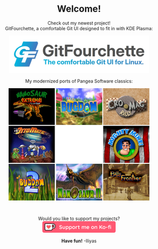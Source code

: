 <div align="center">

<h1>Welcome!</h1>

Check out my newest project!
<br>GitFourchette, a comfortable Git UI designed to fit in with KDE Plasma:

<a href="https://github.com/jorio/gitfourchette"><img width="440" src="gf.webp" alt="Nanosaur"></a>

My modernized ports of Pangea Software classics:

<a href="https://github.com/jorio/Nanosaur"   ><img width="145" src="nano.webp" alt="Nanosaur"></a>
<a href="https://github.com/jorio/Bugdom"     ><img width="145" src="bug.webp" alt="Bugdom"></a>
<a href="https://github.com/jorio/CroMagRally"><img width="145" src="cmr.webp" alt="Cro-Mag Rally"></a>
<br/>
<a href="https://github.com/jorio/OttoMatic"  ><img width="145" src="otto.webp" alt="Otto Matic"></a>
<img width="145" src="placeholder.webp"></a>
<a href="https://github.com/jorio/MightyMike" ><img width="145" src="mike.webp" alt="Mighty Mike"></a>
<br/>
<a href="https://github.com/jorio/Bugdom2"  ><img width="145" src="bug2.webp" alt="Bugdom 2"></a>
<a href="https://github.com/jorio/Nanosaur2"  ><img width="145" src="nano2.webp" alt="Nanosaur II: Hatchling"></a>
<a href="https://github.com/jorio/BillyFrontier"><img width="145" src="billy.webp" alt="Billy Frontier"></a>


<br/>

Would you like to support my projects?<br/>
<a href="https://ko-fi.com/D1D6D94R6" target="_blank"><img src="kofi_button_red.png" alt="Buy Me a Coffee at ko-fi.com" height="36"></a>

**Have fun!** -Iliyas


</div>
